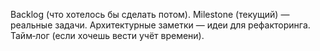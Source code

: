Backlog (что хотелось бы сделать потом).
Milestone (текущий) — реальные задачи.
Архитектурные заметки — идеи для рефакторинга.
Тайм‑лог (если хочешь вести учёт времени).